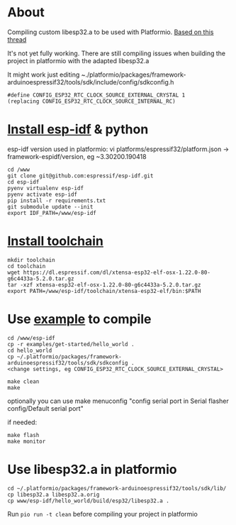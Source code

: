 # About
Compiling custom libesp32.a to be used with Platformio. [Based on this thread](https://github.com/espressif/arduino-esp32/issues/1142)

It's not yet fully working. There are still compiling issues when building the project in platformio with the adapted libesp32.a

It might work just editing ~./platformio/packages/framework-arduinoespressif32/tools/sdk/include/config/sdkconfig.h
```
#define CONFIG_ESP32_RTC_CLOCK_SOURCE_EXTERNAL_CRYSTAL 1
(replacing CONFIG_ESP32_RTC_CLOCK_SOURCE_INTERNAL_RC)
```

# [Install esp-idf](https://docs.espressif.com/projects/esp-idf/en/latest/get-started/) & python
esp-idf version used in platformio: vi platforms/espressif32/platform.json -> framework-espidf/version, eg ~3.30200.190418
```
cd /www
git clone git@github.com:espressif/esp-idf.git
cd esp-idf
pyenv virtualenv esp-idf
pyenv activate esp-idf
pip install -r requirements.txt
git submodule update --init
export IDF_PATH=/www/esp-idf
```

# [Install toolchain](https://docs.espressif.com/projects/esp-idf/en/latest/get-started/macos-setup.html)
```
mkdir toolchain
cd toolchain
wget https://dl.espressif.com/dl/xtensa-esp32-elf-osx-1.22.0-80-g6c4433a-5.2.0.tar.gz
tar -xzf xtensa-esp32-elf-osx-1.22.0-80-g6c4433a-5.2.0.tar.gz
export PATH=/www/esp-idf/toolchain/xtensa-esp32-elf/bin:$PATH
```

# Use [example](https://docs.espressif.com/projects/esp-idf/en/latest/get-started/#get-started-get-packages) to compile
```
cd /www/esp-idf
cp -r examples/get-started/hello_world .
cd hello_world
cp ~/.platformio/packages/framework-arduinoespressif32/tools/sdk/sdkconfig .
<change settings, eg CONFIG_ESP32_RTC_CLOCK_SOURCE_EXTERNAL_CRYSTAL>

make clean
make
```

optionally you can use make menuconfig "config serial port in Serial flasher config/Default serial port"

if needed:

```
make flash
make monitor
```

# Use libesp32.a in platformio
```
cd ~/.platformio/packages/framework-arduinoespressif32/tools/sdk/lib/
cp libesp32.a libesp32.a.orig
cp www/esp-idf/hello_world/build/esp32/libesp32.a .
```

Run `pio run -t clean` before compiling your project in platformio
